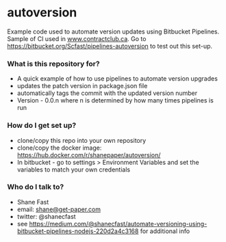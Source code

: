 # autoversion
Example code used to automate version updates using Bitbucket Pipelines. Sample of CI used in www.contractclub.ca. Go to https://bitbucket.org/Scfast/pipelines-autoversion to test out this set-up.

### What is this repository for? ###

* A quick example of how to use pipelines to automate version upgrades
* updates the patch version in package.json file
* automatically tags the commit with the updated version number
* Version - 0.0.n where n is determined by how many times pipelines is run

### How do I get set up? ###

* clone/copy this repo into your own repository
* clone/copy the docker image: https://hub.docker.com/r/shanepaper/autoversion/
* In bitbucket - go to settings > Environment Variables and set the variables to match your own credentials

### Who do I talk to? ###

* Shane Fast
* email: shane@get-paper.com
* twitter: @shanecfast
* see https://medium.com/@shanecfast/automate-versioning-using-bitbucket-pipelines-nodejs-220d2a4c3168 for additional info